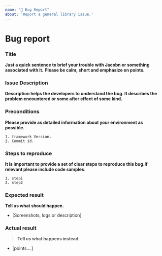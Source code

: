 ```yaml
---
name: "🐛 Bug Report"
about: 'Report a general library issue.'
---
```


# Bug report

### Title
**Just a quick sentence to brief your trouble with Jacobn or something associated with it.**
**Please be calm, short and emphasize on points.**

### Issue Description
**Description helps the developers to understand the bug. It describes the problem encountered or some after effect of some kind.**

### Preconditions
**Please provide as detailed information about your environment as possible.**

    1. framework Version.
    2. Commit id.

### Steps to reproduce
**It is important to provide a set of clear steps to reproduce this bug.If relevant please include code samples.**

    1. step1
    2. step2

### Expected result
**Tell us what should happen.**

*   [Screenshots, logs or description]

### Actual result

>    **Tell us what happens instead.**

* [points....]